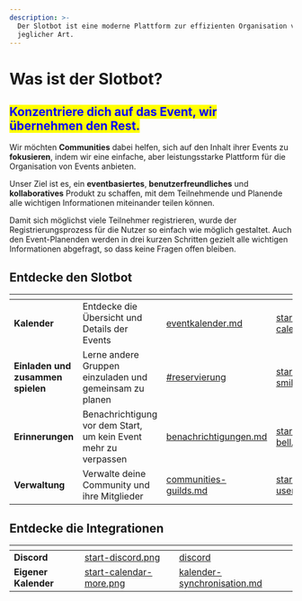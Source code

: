 ```yaml
---
description: >-
  Der Slotbot ist eine moderne Plattform zur effizienten Organisation von Events
  jeglicher Art.
---
```


# Was ist der Slotbot?

## <mark style="color:blue;">Konzentriere dich auf das Event, wir übernehmen den Rest.</mark>

Wir möchten **Communities** dabei helfen, sich auf den Inhalt ihrer Events zu **fokusieren**, indem wir eine einfache, aber leistungsstarke Plattform für die Organisation von Events anbieten.

Unser Ziel ist es, ein **eventbasiertes**, **benutzerfreundliches** und **kollaboratives** Produkt zu schaffen, mit dem Teilnehmende und Planende alle wichtigen Informationen miteinander teilen können.

Damit sich möglichst viele Teilnehmer registrieren, wurde der Registrierungsprozess für die Nutzer so einfach wie möglich gestaltet. Auch den Event-Planenden werden in drei kurzen Schritten gezielt alle wichtigen Informationen abgefragt, so dass keine Fragen offen bleiben.

## Entdecke den Slotbot

<table data-view="cards"><thead><tr><th></th><th></th><th data-hidden data-card-target data-type="content-ref"></th><th data-hidden data-card-cover data-type="files"></th></tr></thead><tbody><tr><td><strong>Kalender</strong></td><td>Entdecke die Übersicht und Details der Events</td><td><a href="events/eventkalender.md">eventkalender.md</a></td><td><a href=".gitbook/assets/start-calendar.png">start-calendar.png</a></td></tr><tr><td><strong>Einladen und zusammen spielen</strong></td><td>Lerne andere Gruppen einzuladen und gemeinsam zu planen</td><td><a href="eventerstellung/eventerstellung/#reservierung">#reservierung</a></td><td><a href=".gitbook/assets/start-smile.png">start-smile.png</a></td></tr><tr><td><strong>Erinnerungen</strong></td><td>Benachrichtigung vor dem Start, um kein Event mehr zu verpassen</td><td><a href="integrationen/discord/benachrichtigungen.md">benachrichtigungen.md</a></td><td><a href=".gitbook/assets/start-bell.png">start-bell.png</a></td></tr><tr><td><strong>Verwaltung</strong></td><td>Verwalte deine Community und ihre Mitglieder</td><td><a href="community-verwaltung/communities-guilds.md">communities-guilds.md</a></td><td><a href=".gitbook/assets/start-users.png">start-users.png</a></td></tr></tbody></table>

## Entdecke die Integrationen

<table data-card-size="large" data-view="cards"><thead><tr><th></th><th data-hidden data-card-cover data-type="files"></th><th data-hidden data-card-target data-type="content-ref"></th></tr></thead><tbody><tr><td><strong>Discord</strong></td><td><a href=".gitbook/assets/start-discord.png">start-discord.png</a></td><td><a href="integrationen/discord/">discord</a></td></tr><tr><td><strong>Eigener Kalender</strong></td><td><a href=".gitbook/assets/start-calendar-more.png">start-calendar-more.png</a></td><td><a href="integrationen/kalender-synchronisation.md">kalender-synchronisation.md</a></td></tr></tbody></table>
